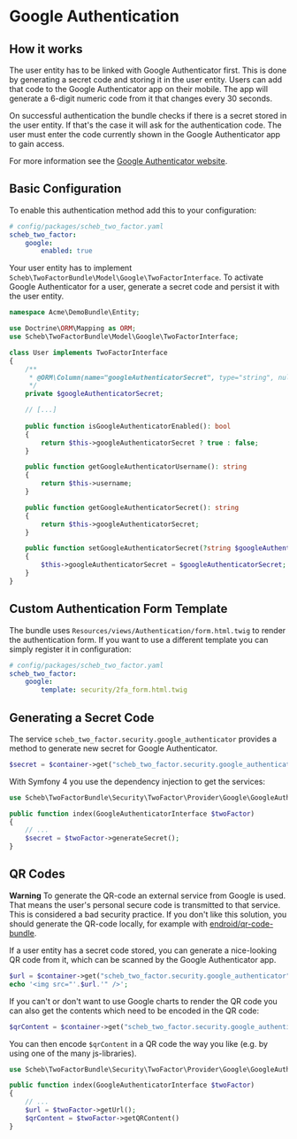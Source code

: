 Google Authentication
====================

## How it works

The user entity has to be linked with Google Authenticator first. This is done by generating a secret code and storing
it in the user entity. Users can add that code to the Google Authenticator app on their mobile. The app will generate a
6-digit numeric code from it that changes every 30 seconds.

On successful authentication the bundle checks if there is a secret stored in the user entity. If that's the case it
will ask for the authentication code. The user must enter the code currently shown in the Google Authenticator app to
gain access.

For more information see the [Google Authenticator website](http://code.google.com/p/google-authenticator/).


## Basic Configuration

To enable this authentication method add this to your configuration:

```yaml
# config/packages/scheb_two_factor.yaml
scheb_two_factor:
    google:
        enabled: true
```

Your user entity has to implement `Scheb\TwoFactorBundle\Model\Google\TwoFactorInterface`. To activate Google
Authenticator for a user, generate a secret code and persist it with the user entity.

```php
namespace Acme\DemoBundle\Entity;

use Doctrine\ORM\Mapping as ORM;
use Scheb\TwoFactorBundle\Model\Google\TwoFactorInterface;

class User implements TwoFactorInterface
{
    /**
     * @ORM\Column(name="googleAuthenticatorSecret", type="string", nullable=true)
     */
    private $googleAuthenticatorSecret;

    // [...]
    
    public function isGoogleAuthenticatorEnabled(): bool
    {
        return $this->googleAuthenticatorSecret ? true : false;
    }

    public function getGoogleAuthenticatorUsername(): string
    {
        return $this->username;
    }

    public function getGoogleAuthenticatorSecret(): string
    {
        return $this->googleAuthenticatorSecret;
    }

    public function setGoogleAuthenticatorSecret(?string $googleAuthenticatorSecret): void
    {
        $this->googleAuthenticatorSecret = $googleAuthenticatorSecret;
    }
}
```

## Custom Authentication Form Template

The bundle uses `Resources/views/Authentication/form.html.twig` to render the authentication form. If you want to use a
different template you can simply register it in configuration:

```yaml
# config/packages/scheb_two_factor.yaml
scheb_two_factor:
    google:
        template: security/2fa_form.html.twig
```

## Generating a Secret Code

The service `scheb_two_factor.security.google_authenticator` provides a method to generate new secret for Google
Authenticator.

```php
$secret = $container->get("scheb_two_factor.security.google_authenticator")->generateSecret();
```

With Symfony 4 you use the dependency injection to get the services:

```php
use Scheb\TwoFactorBundle\Security\TwoFactor\Provider\Google\GoogleAuthenticatorInterface;

public function index(GoogleAuthenticatorInterface $twoFactor)
{
    // ...
    $secret = $twoFactor->generateSecret();
}
```

## QR Codes

**Warning** To generate the QR-code an external service from Google is used. That means the user's personal secure code
is transmitted to that service. This is considered a bad security practice. If you don't like this solution, you should
generate the QR-code locally, for example with [endroid/qr-code-bundle](https://github.com/endroid/qr-code-bundle).

If a user entity has a secret code stored, you can generate a nice-looking QR code from it, which can be scanned by the
Google Authenticator app.

```php
$url = $container->get("scheb_two_factor.security.google_authenticator")->getUrl($user);
echo '<img src="'.$url.'" />';
```

If you can't or don't want to use Google charts to render the QR code you can also get the contents which need to be
encoded in the QR code:

```php
$qrContent = $container->get("scheb_two_factor.security.google_authenticator")->getQRContent($user);
```

You can then encode `$qrContent` in a QR code the way you like (e.g. by using one of the many js-libraries).
 
```php
use Scheb\TwoFactorBundle\Security\TwoFactor\Provider\Google\GoogleAuthenticatorInterface;

public function index(GoogleAuthenticatorInterface $twoFactor)
{
    // ...
    $url = $twoFactor->getUrl();
    $qrContent = $twoFactor->getQRContent()
}
```
